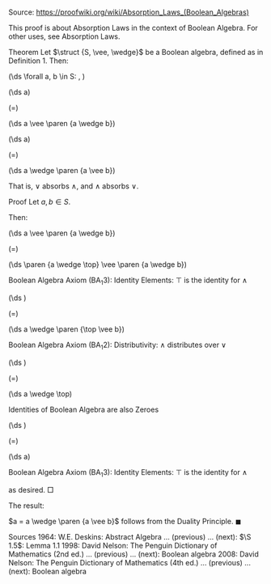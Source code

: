 # 

Source: https://proofwiki.org/wiki/Absorption_Laws_(Boolean_Algebras)

This proof is about Absorption Laws in the context of Boolean Algebra. For other uses, see Absorption Laws.

Theorem
Let $\struct {S, \vee, \wedge}$ be a Boolean algebra, defined as in Definition 1.
Then:










\(\ds \forall a, b \in S: \, \)



\(\ds a\)

\(=\)







\(\ds a \vee \paren {a \wedge b}\)




















\(\ds a\)

\(=\)







\(\ds a \wedge \paren {a \vee b}\)









That is, $\vee$ absorbs $\wedge$, and $\wedge$ absorbs $\vee$.


Proof
Let $a, b \in S$.

Then:














\(\ds a \vee \paren {a \wedge b}\)

\(=\)







\(\ds \paren {a \wedge \top} \vee \paren {a \wedge b}\)





Boolean Algebra Axiom $(\text {BA}_1 3)$: Identity Elements: $\top$ is the identity for $\wedge$














\(\ds \)

\(=\)







\(\ds a \wedge \paren {\top \vee b}\)





Boolean Algebra Axiom $(\text {BA}_1 2)$: Distributivity: $\wedge$ distributes over $\vee$














\(\ds \)

\(=\)







\(\ds a \wedge \top\)





Identities of Boolean Algebra are also Zeroes














\(\ds \)

\(=\)







\(\ds a\)





Boolean Algebra Axiom $(\text {BA}_1 3)$: Identity Elements: $\top$ is the identity for $\wedge$



as desired.
$\Box$

The result:

$a = a \wedge \paren {a \vee b}$
follows from the Duality Principle.
$\blacksquare$


Sources
1964: W.E. Deskins: Abstract Algebra ... (previous) ... (next): $\S 1.5$: Lemma $1.1$
1998: David Nelson: The Penguin Dictionary of Mathematics (2nd ed.) ... (previous) ... (next): Boolean algebra
2008: David Nelson: The Penguin Dictionary of Mathematics (4th ed.) ... (previous) ... (next): Boolean algebra




